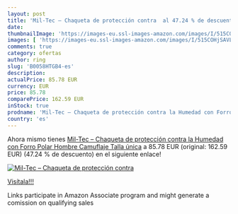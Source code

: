 ```yaml
---
layout: post
title: 'Mil-Tec – Chaqueta de protección contra  al 47.24 % de descuento'
date: 
thumbnailImage: 'https://images-eu.ssl-images-amazon.com/images/I/515COHjSAVL._SL200_.jpg'
images: [ 'https://images-eu.ssl-images-amazon.com/images/I/515COHjSAVL._SL200_.jpg' ]
comments: true
category: ofertas
author: ring
slug: 'B0058HTGB4-es'
description:
actualPrice: 85.78 EUR
currency: EUR
price: 85.78
comparePrice: 162.59 EUR
inStock: true
prodname: 'Mil-Tec – Chaqueta de protección contra la Humedad con Forro Polar  Hombre  Camuflaje  Talla única'
country: 'es'
---
```


Ahora mismo tienes [Mil-Tec – Chaqueta de protección contra la Humedad con Forro Polar  Hombre  Camuflaje  Talla única](https://www.amazon.es/dp/B0058HTGB4/?tag=tolees-21) a 85.78 EUR (original: 162.59 EUR) (47.24 %  de descuento) en el siguiente enlace!

[![Mil-Tec – Chaqueta de protección contra ](https://images-eu.ssl-images-amazon.com/images/I/515COHjSAVL._SL200_.jpg)](https://www.amazon.es/dp/B0058HTGB4/?tag=tolees-21)

[Visítala!!!](https://www.amazon.es/dp/B0058HTGB4/?tag=tolees-21)

Links participate in Amazon Associate program and might generate a comission on qualifying sales
